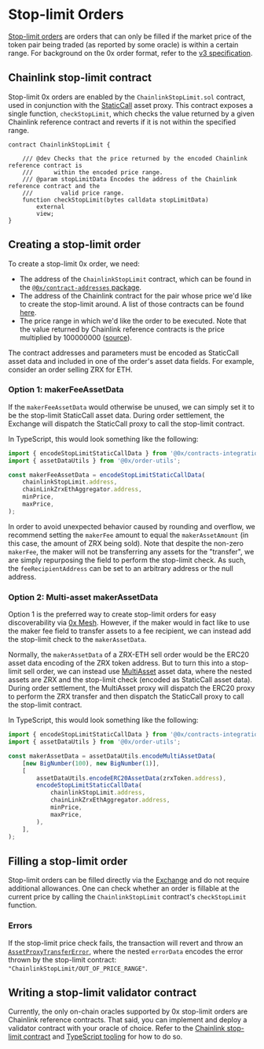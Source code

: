 # Stop-limit Orders
[Stop-limit orders](https://www.investopedia.com/terms/s/stop-limitorder.asp) are orders that can only be filled if the market price of the token pair being traded (as reported by some oracle) is within a certain range.
For background on the 0x order format, refer to the [v3 specification](https://github.com/0xProject/0x-protocol-specification/blob/master/v3/v3-specification.md#orders).

## Chainlink stop-limit contract
Stop-limit 0x orders are enabled by the `ChainlinkStopLimit.sol` contract, used in conjunction with the [StaticCall](https://github.com/0xProject/0x-protocol-specification/blob/master/asset-proxy/static-call-proxy.md) asset proxy.
This contract exposes a single function, `checkStopLimit`, which checks the value returned by a given Chainlink reference contract and reverts if it is not within the specified range.

```solidity
contract ChainlinkStopLimit {

    /// @dev Checks that the price returned by the encoded Chainlink reference contract is
    ///      within the encoded price range.
    /// @param stopLimitData Encodes the address of the Chainlink reference contract and the
    ///        valid price range.
    function checkStopLimit(bytes calldata stopLimitData)
        external
        view;
}
```

## Creating a stop-limit order
To create a stop-limit 0x order, we need:
- The address of the `ChainlinkStopLimit` contract, which can be found in the [`@0x/contract-addresses` package](https://www.npmjs.com/package/@0x/contract-addresses).
- The address of the Chainlink contract for the pair whose price we'd like to create the stop-limit around. A list of those contracts can be found [here](https://feeds.chain.link/).
- The price range in which we'd like the order to be executed. Note that the value returned by Chainlink reference contracts is the price multiplied by 100000000 ([source](https://docs.chain.link/docs/using-chainlink-reference-contracts#section-live-reference-data-contracts-ethereum-mainnet)).

The contract addresses and parameters must be encoded as StaticCall asset data and included in one of the order's asset data fields.
For example, consider an order selling ZRX for ETH.

### Option 1: makerFeeAssetData

If the `makerFeeAssetData` would otherwise be unused, we can simply set it to be the stop-limit StaticCall asset data.
During order settlement, the Exchange will dispatch the StaticCall proxy to call the stop-limit contract.

In TypeScript, this would look something like the following:
```typescript
import { encodeStopLimitStaticCallData } from '@0x/contracts-integrations';
import { assetDataUtils } from '@0x/order-utils';

const makerFeeAssetData = encodeStopLimitStaticCallData(
    chainlinkStopLimit.address,
    chainLinkZrxEthAggregator.address,
    minPrice,
    maxPrice,
);

```

In order to avoid unexpected behavior caused by rounding and overflow, we recommend setting the `makerFee` amount to equal the `makerAssetAmount` (in this case, the amount of ZRX being sold).
Note that despite the non-zero `makerFee`, the maker will not be transferring any assets for the "transfer", we are simply repurposing the field to perform the stop-limit check.
As such, the `feeRecipientAddress` can be set to an arbitrary address or the null address.

### Option 2: Multi-asset makerAssetData

Option 1 is the preferred way to create stop-limit orders for easy discoverability via [0x Mesh](https://github.com/0xProject/0x-mesh).
However, if the maker would in fact like to use the maker fee field to transfer assets to a fee recipient, we can instead add the stop-limit check to the `makerAssetData`.

Normally, the `makerAssetData` of a ZRX-ETH sell order would be the ERC20 asset data encoding of the ZRX token address.
But to turn this into a stop-limit sell order, we can instead use [MultiAsset](https://github.com/0xProject/0x-protocol-specification/blob/master/asset-proxy/multi-asset-proxy.md) asset data, where the nested assets are ZRX and the stop-limit check (encoded as StaticCall asset data).
During order settlement, the MultiAsset proxy will dispatch the ERC20 proxy to perform the ZRX transfer and then dispatch the StaticCall proxy to call the stop-limit contract.

In TypeScript, this would look something like the following:
```typescript
import { encodeStopLimitStaticCallData } from '@0x/contracts-integrations';
import { assetDataUtils } from '@0x/order-utils';

const makerAssetData = assetDataUtils.encodeMultiAssetData(
    [new BigNumber(100), new BigNumber(1)],
    [
        assetDataUtils.encodeERC20AssetData(zrxToken.address),
        encodeStopLimitStaticCallData(
            chainlinkStopLimit.address,
            chainLinkZrxEthAggregator.address,
            minPrice,
            maxPrice,
        ),
    ],
);
```

## Filling a stop-limit order
Stop-limit orders can be filled directly via the [Exchange](https://github.com/0xProject/0x-protocol-specification/blob/master/v3/v3-specification.md#exchange) and do not require additional allowances. One can check whether an order is fillable at the current price by calling the `ChainlinkStopLimit` contract's `checkStopLimit` function.

### Errors
If the stop-limit price check fails, the transaction will revert and throw an [`AssetProxyTransferError`](https://github.com/0xProject/0x-protocol-specification/blob/master/v3/v3-specification.md#assetproxytransfererror), where the nested `errorData` encodes the error thrown by the stop-limit contract: `"ChainlinkStopLimit/OUT_OF_PRICE_RANGE"`.

## Writing a stop-limit validator contract
Currently, the only on-chain oracles supported by 0x stop-limit orders are Chainlink reference contracts.
That said, you can implement and deploy a validator contract with your oracle of choice.
Refer to the [Chainlink stop-limit contract](https://github.com/0xProject/0x-monorepo/blob/development/contracts/integrations/contracts/src/ChainlinkStopLimit.sol) and [TypeScript tooling](https://github.com/0xProject/0x-monorepo/blob/development/contracts/integrations/src/chainlink_utils.ts) for how to do so.
